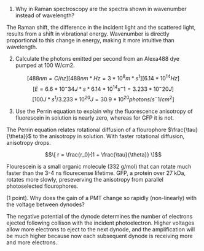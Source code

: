 1. Why in Raman spectroscopy are the spectra shown in wavenumber instead of wavelength?

The Raman shift, the difference in the incident light and the scattered light, results from a shift in vibrational energy. Wavenumber is directly proportional to this change in energy, making it more intuitive than wavelength. 

2. Calculate the photons emitted per second from an Alexa488 dye pumped at 100 W/cm2.

$$[488nm = C/hz] [488nm * Hz = 3*10^8 m*s^1] [6.14*10^14 Hz]$$
$$[E = 6.6 * 10^-34 J*s * 6.14*10^14 s^-1 = 3.233*10^-20 J]$$
$$[100 J*s^1 /3.233*10^20 J =30.9 * 10^20 photons/s^-1/cm^2]$$

3. Use the Perrin equation to explain why the fluorescence anisotropy of fluorescein in solution is nearly zero, whereas for GFP it is not.

The Perrin equation relates rotational diffusion of a flourophore $\frac{\tau}{\theta}}$ to the anisotropy in solution. With faster rotational diffusion, anisotropy drops.

$$\[ r = \frac{r_0}{1 + \frac{\tau}{\theta}} \]$$

Flourescein is a small organic molecule (332 g/mol) that can rotate much faster than the 3-4 ns flourecense lifetime. GFP, a protein over 27 kDa, rotates more slowly, preseverving the anisotropy from parallel photoselected flourophores. 

(1 point). Why does the gain of a PMT change so rapidly (non-linearly) with the voltage between dynodes?

The negative potential of the dynode determines the number of electrons ejected following collison with the incident photoelectron. Higher voltages allow more electrons to eject to the next dynode, and the amplification will be much higher because now each subsequent dynode is receiving more and more electrons.
